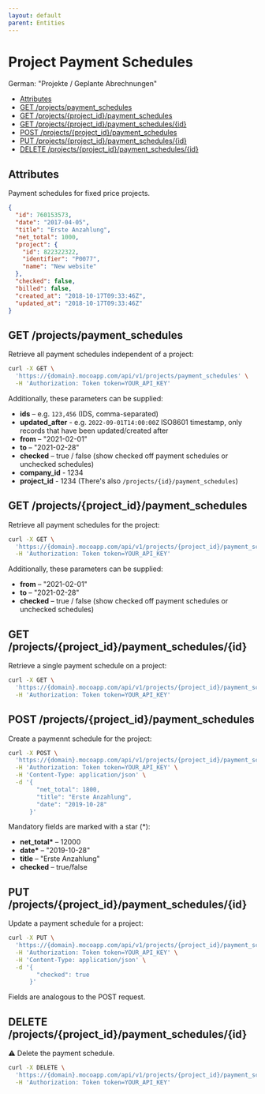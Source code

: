 ```yaml
---
layout: default
parent: Entities
---
```


# Project Payment Schedules

German: "Projekte / Geplante Abrechnungen"

<!-- TOC -->

- [Attributes](#attributes)
- [GET /projects/payment_schedules](#get-projectspayment_schedules)
- [GET /projects/{project_id}/payment_schedules](#get-projectsproject_idpayment_schedules)
- [GET /projects/{project_id}/payment_schedules/{id}](#get-projectsproject_idpayment_schedulesid)
- [POST /projects/{project_id}/payment_schedules](#post-projectsproject_idpayment_schedules)
- [PUT /projects/{project_id}/payment_schedules/{id}](#put-projectsproject_idpayment_schedulesid)
- [DELETE /projects/{project_id}/payment_schedules/{id}](#delete-projectsproject_idpayment_schedulesid)

<!-- /TOC -->

## Attributes

Payment schedules for fixed price projects.

```json
{
  "id": 760153573,
  "date": "2017-04-05",
  "title": "Erste Anzahlung",
  "net_total": 1000,
  "project": {
    "id": 822322322,
    "identifier": "P0077",
    "name": "New website"
  },
  "checked": false,
  "billed": false,
  "created_at": "2018-10-17T09:33:46Z",
  "updated_at": "2018-10-17T09:33:46Z"
}
```

## GET /projects/payment_schedules

Retrieve all payment schedules independent of a project:

```bash
curl -X GET \
  'https://{domain}.mocoapp.com/api/v1/projects/payment_schedules' \
  -H 'Authorization: Token token=YOUR_API_KEY'
```

Additionally, these parameters can be supplied:

- **ids** – e.g. `123,456` (IDS, comma-separated)
- **updated_after** - e.g. `2022-09-01T14:00:00Z` ISO8601 timestamp, only records that have been updated/created after
- **from** – "2021-02-01"
- **to** – "2021-02-28"
- **checked** – true / false (show checked off payment schedules or unchecked schedules)
- **company_id** - 1234
- **project_id** - 1234 (There's also `/projects/{id}/payment_schedules`)

## GET /projects/{project_id}/payment_schedules

Retrieve all payment schedules for the project:

```bash
curl -X GET \
  'https://{domain}.mocoapp.com/api/v1/projects/{project_id}/payment_schedules' \
  -H 'Authorization: Token token=YOUR_API_KEY'
```

Additionally, these parameters can be supplied:

- **from** – "2021-02-01"
- **to** – "2021-02-28"
- **checked** – true / false (show checked off payment schedules or unchecked schedules)

## GET /projects/{project_id}/payment_schedules/{id}

Retrieve a single payment schedule on a project:

```bash
curl -X GET \
  'https://{domain}.mocoapp.com/api/v1/projects/{project_id}/payment_schedules/{id}' \
  -H 'Authorization: Token token=YOUR_API_KEY'
```

## POST /projects/{project_id}/payment_schedules

Create a paymennt schedule for the project:

```bash
curl -X POST \
  'https://{domain}.mocoapp.com/api/v1/projects/{project_id}/payment_schedules' \
  -H 'Authorization: Token token=YOUR_API_KEY' \
  -H 'Content-Type: application/json' \
  -d '{
     	"net_total": 1800,
     	"title": "Erste Anzahlung",
	    "date": "2019-10-28"
      }'
```

Mandatory fields are marked with a star (\*):

- **net_total\*** – 12000
- **date\*** – "2019-10-28"
- **title** – "Erste Anzahlung"
- **checked** – true/false

## PUT /projects/{project_id}/payment_schedules/{id}

Update a payment schedule for a project:

```bash
curl -X PUT \
  'https://{domain}.mocoapp.com/api/v1/projects/{project_id}/payment_schedules/{id}' \
  -H 'Authorization: Token token=YOUR_API_KEY' \
  -H 'Content-Type: application/json' \
  -d '{
        "checked": true
      }'
```

Fields are analogous to the POST request.

## DELETE /projects/{project_id}/payment_schedules/{id}

⚠ Delete the payment schedule.

```bash
curl -X DELETE \
  'https://{domain}.mocoapp.com/api/v1/projects/{project_id}/payment_schedules/{id}' \
  -H 'Authorization: Token token=YOUR_API_KEY'
```
